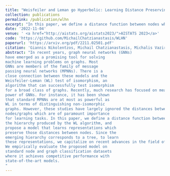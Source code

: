 ```yaml
---
title: "Weisfeiler and Leman go Hyperbolic: Learning Distance Preserving Node Representations"
collection: publications
permalink: /publication/wlhn
excerpt: "In this paper, we define a distance function between nodes which is based on the hierarchy produced by the WL algorithm, and propose a model that learns representations which preserve those distances between nodes. Since the emerging hierarchy corresponds to a tree, to learn these representations, we capitalize on recent advances in the field of hyperbolic neural networks."
date: '2022-11-04'
venue: ' <a href="http://aistats.org/aistats2023/">AISTATS 2023</a>'
code: 'https://github.com/MichailChatzianastasis/WLHN'
paperurl: 'https://arxiv.org/pdf/2211.02501.pdf'
citation: 'Giannis Nikolentzos, Michail Chatzianastasis, Michalis Vazirgiannis'
abstract: "In recent years, graph neural networks (GNNs)
have emerged as a promising tool for solving
machine learning problems on graphs. Most
GNNs are members of the family of message
passing neural networks (MPNNs). There is a
close connection between these models and the
Weisfeiler-Leman (WL) test of isomorphism, an
algorithm that can successfully test isomorphism
for a broad class of graphs. Recently, much research has focused on measuring the expressive
power of GNNs. For instance, it has been shown
that standard MPNNs are at most as powerful as
WL in terms of distinguishing non-isomorphic
graphs. However, these studies have largely ignored the distances between the representations of
nodes/graphs which are of paramount importance
for learning tasks. In this paper, we define a distance function between nodes which is based on
the hierarchy produced by the WL algorithm, and
propose a model that learns representations which
preserve those distances between nodes. Since the
emerging hierarchy corresponds to a tree, to learn
these representations, we capitalize on recent advances in the field of hyperbolic neural networks.
We empirically evaluate the proposed model on
standard node and graph classification datasets
where it achieves competitive performance with
state-of-the-art models.
"
---
```

